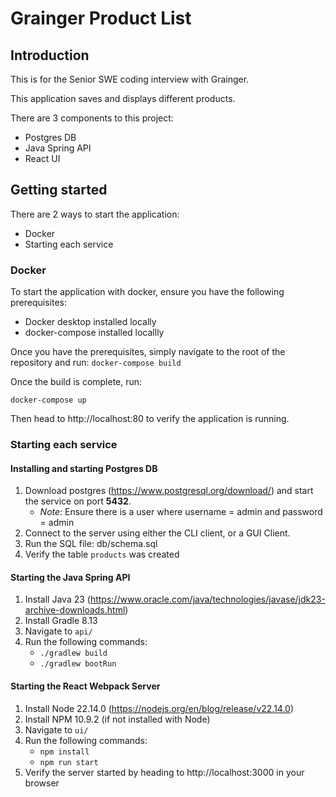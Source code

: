 # Grainger Product List

## Introduction

This is for the Senior SWE coding interview with Grainger.

This application saves and displays different products.

There are 3 components to this project:

- Postgres DB
- Java Spring API
- React UI

## Getting started
There are 2 ways to start the application:

- Docker
- Starting each service

### Docker

To start the application with docker, ensure you have the following prerequisites:

- Docker desktop installed locally
- docker-compose installed locallly

Once you have the prerequisites, simply navigate to the root of the repository and run:
`docker-compose build`

Once the build is complete, run:

`docker-compose up`

Then head to http://localhost:80 to verify the application is running.

### Starting each service

#### Installing and starting Postgres DB
1. Download postgres (https://www.postgresql.org/download/) and start the service on port **5432**.
    - *Note*: Ensure there is a user where username = admin and password = admin
2. Connect to the server using either the CLI client, or a GUI Client.
3. Run the SQL file: db/schema.sql
4. Verify the table `products` was created

#### Starting the Java Spring API
1. Install Java 23 (https://www.oracle.com/java/technologies/javase/jdk23-archive-downloads.html)
2. Install Gradle 8.13
3. Navigate to `api/`
4. Run the following commands:
   - `./gradlew build`
   - `./gradlew bootRun`

#### Starting the React Webpack Server
1. Install Node 22.14.0 (https://nodejs.org/en/blog/release/v22.14.0)
2. Install NPM 10.9.2 (if not installed with Node)
3. Navigate to `ui/`
4. Run the following commands:
   - `npm install`
   - `npm run start`
5. Verify the server started by heading to http://localhost:3000 in your browser


    

